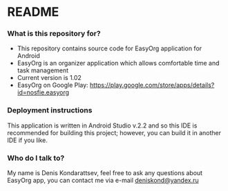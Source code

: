 # README #

### What is this repository for? ###

* This repository contains source code for EasyOrg application for Android
* EasyOrg is an organizer application which allows comfortable time and task management
* Current version is 1.02
* EasyOrg on Google Play: https://play.google.com/store/apps/details?id=nosfie.easyorg

### Deployment instructions ###

This application is written in Android Studio v.2.2 and so this IDE is recommended for
 building this project; however, you can build it in another IDE if you like.

### Who do I talk to? ###

My name is Denis Kondarattsev, feel free to ask any questions about EasyOrg app,
you can contact me via e-mail deniskond@yandex.ru